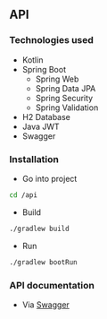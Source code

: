 ## API

### Technologies used

- Kotlin
- Spring Boot
  - Spring Web
  - Spring Data JPA
  - Spring Security
  - Spring Validation
- H2 Database
- Java JWT
- Swagger

### Installation

- Go into project

```sh
cd /api
```

- Build

```sh
./gradlew build
```

- Run

```sh
./gradlew bootRun
```

### API documentation

- Via [Swagger](http://localhost:4000/swagger-ui.html#/)
